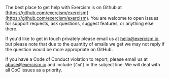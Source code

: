 The best place to get help with Exercism is on Github at [https://github.com/exercism/exercism](https://github.com/exercism/exercism). You are welcome to open issues for support requests, ask questions, suggest features, or anything else there.

If you'd like to get in touch privately please email us at [hello@exercism.io](mailto:hello@exercism.io), but please note that due to the quantity of emails we get we may not reply if the question would be more appropriate on GitHub. 

If you have a Code of Conduct violation to report, please email us at [abuse@exercism.io](mailto:abuse@exercism.io) and include `[CoC]` in the subject line. We will deal with all CoC issues as a priority.